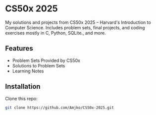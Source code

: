 # CS50x 2025
 My solutions and projects from CS50x 2025 – Harvard's Introduction to Computer Science. Includes problem sets, final projects, and coding exercises mostly in C, Python, SQLite., and more.

## Features
- Problem Sets Provided by CS50x
- Solutions to Problem Sets
- Learning Notes

## Installation
Clone this repo:  
```sh
git clone https://github.com/Amjko/CS50x-2025.git